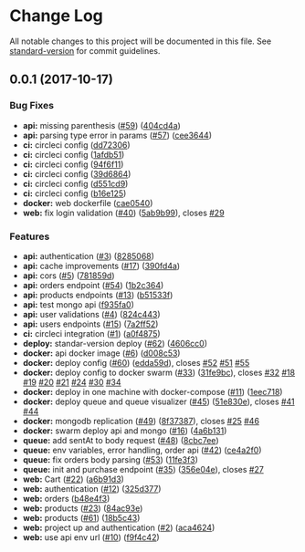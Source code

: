 # Change Log

All notable changes to this project will be documented in this file. See [standard-version](https://github.com/conventional-changelog/standard-version) for commit guidelines.

<a name="0.0.1"></a>
## 0.0.1 (2017-10-17)


### Bug Fixes

* **api:** missing parenthesis ([#59](https://github.com/negebauer/IIC2173-Arqui/issues/59)) ([404cd4a](https://github.com/negebauer/IIC2173-Arqui/commit/404cd4a))
* **api:** parsing type error in params ([#57](https://github.com/negebauer/IIC2173-Arqui/issues/57)) ([cee3644](https://github.com/negebauer/IIC2173-Arqui/commit/cee3644))
* **ci:** circleci config ([dd72306](https://github.com/negebauer/IIC2173-Arqui/commit/dd72306))
* **ci:** circleci config ([1afdb51](https://github.com/negebauer/IIC2173-Arqui/commit/1afdb51))
* **ci:** circleci config ([94f6f11](https://github.com/negebauer/IIC2173-Arqui/commit/94f6f11))
* **ci:** circleci config ([39d6864](https://github.com/negebauer/IIC2173-Arqui/commit/39d6864))
* **ci:** circleci config ([d551cd9](https://github.com/negebauer/IIC2173-Arqui/commit/d551cd9))
* **ci:** circleci config ([b16e125](https://github.com/negebauer/IIC2173-Arqui/commit/b16e125))
* **docker:** web dockerfile ([cae0540](https://github.com/negebauer/IIC2173-Arqui/commit/cae0540))
* **web:** fix login validation ([#40](https://github.com/negebauer/IIC2173-Arqui/issues/40)) ([5ab9b99](https://github.com/negebauer/IIC2173-Arqui/commit/5ab9b99)), closes [#29](https://github.com/negebauer/IIC2173-Arqui/issues/29)


### Features

* **api:** authentication ([#3](https://github.com/negebauer/IIC2173-Arqui/issues/3)) ([8285068](https://github.com/negebauer/IIC2173-Arqui/commit/8285068))
* **api:** cache improvements ([#17](https://github.com/negebauer/IIC2173-Arqui/issues/17)) ([390fd4a](https://github.com/negebauer/IIC2173-Arqui/commit/390fd4a))
* **api:** cors ([#5](https://github.com/negebauer/IIC2173-Arqui/issues/5)) ([781859d](https://github.com/negebauer/IIC2173-Arqui/commit/781859d))
* **api:** orders endpoint ([#54](https://github.com/negebauer/IIC2173-Arqui/issues/54)) ([1b2c364](https://github.com/negebauer/IIC2173-Arqui/commit/1b2c364))
* **api:** products endpoints ([#13](https://github.com/negebauer/IIC2173-Arqui/issues/13)) ([b51533f](https://github.com/negebauer/IIC2173-Arqui/commit/b51533f))
* **api:** test mongo api ([f935fa0](https://github.com/negebauer/IIC2173-Arqui/commit/f935fa0))
* **api:** user validations ([#4](https://github.com/negebauer/IIC2173-Arqui/issues/4)) ([824c443](https://github.com/negebauer/IIC2173-Arqui/commit/824c443))
* **api:** users endpoints ([#15](https://github.com/negebauer/IIC2173-Arqui/issues/15)) ([7a2ff52](https://github.com/negebauer/IIC2173-Arqui/commit/7a2ff52))
* **ci:** circleci integration ([#1](https://github.com/negebauer/IIC2173-Arqui/issues/1)) ([a0f4875](https://github.com/negebauer/IIC2173-Arqui/commit/a0f4875))
* **deploy:** standar-version deploy ([#62](https://github.com/negebauer/IIC2173-Arqui/issues/62)) ([4606cc0](https://github.com/negebauer/IIC2173-Arqui/commit/4606cc0))
* **docker:** api docker image ([#6](https://github.com/negebauer/IIC2173-Arqui/issues/6)) ([d008c53](https://github.com/negebauer/IIC2173-Arqui/commit/d008c53))
* **docker:** deploy config ([#60](https://github.com/negebauer/IIC2173-Arqui/issues/60)) ([edda59d](https://github.com/negebauer/IIC2173-Arqui/commit/edda59d)), closes [#52](https://github.com/negebauer/IIC2173-Arqui/issues/52) [#51](https://github.com/negebauer/IIC2173-Arqui/issues/51) [#55](https://github.com/negebauer/IIC2173-Arqui/issues/55)
* **docker:** deploy config to docker swarm ([#33](https://github.com/negebauer/IIC2173-Arqui/issues/33)) ([31fe9bc](https://github.com/negebauer/IIC2173-Arqui/commit/31fe9bc)), closes [#32](https://github.com/negebauer/IIC2173-Arqui/issues/32) [#18](https://github.com/negebauer/IIC2173-Arqui/issues/18) [#19](https://github.com/negebauer/IIC2173-Arqui/issues/19) [#20](https://github.com/negebauer/IIC2173-Arqui/issues/20) [#21](https://github.com/negebauer/IIC2173-Arqui/issues/21) [#24](https://github.com/negebauer/IIC2173-Arqui/issues/24) [#30](https://github.com/negebauer/IIC2173-Arqui/issues/30) [#34](https://github.com/negebauer/IIC2173-Arqui/issues/34)
* **docker:** deploy in one machine with docker-compose ([#11](https://github.com/negebauer/IIC2173-Arqui/issues/11)) ([1eec718](https://github.com/negebauer/IIC2173-Arqui/commit/1eec718))
* **docker:** deploy queue and queue visualizer ([#45](https://github.com/negebauer/IIC2173-Arqui/issues/45)) ([51e830e](https://github.com/negebauer/IIC2173-Arqui/commit/51e830e)), closes [#41](https://github.com/negebauer/IIC2173-Arqui/issues/41) [#44](https://github.com/negebauer/IIC2173-Arqui/issues/44)
* **docker:** mongodb replication ([#49](https://github.com/negebauer/IIC2173-Arqui/issues/49)) ([8f37387](https://github.com/negebauer/IIC2173-Arqui/commit/8f37387)), closes [#25](https://github.com/negebauer/IIC2173-Arqui/issues/25) [#46](https://github.com/negebauer/IIC2173-Arqui/issues/46)
* **docker:** swarm deploy api and mongo ([#16](https://github.com/negebauer/IIC2173-Arqui/issues/16)) ([4a6b131](https://github.com/negebauer/IIC2173-Arqui/commit/4a6b131))
* **queue:** add sentAt to body request ([#48](https://github.com/negebauer/IIC2173-Arqui/issues/48)) ([8cbc7ee](https://github.com/negebauer/IIC2173-Arqui/commit/8cbc7ee))
* **queue:** env variables, error handling, order api ([#42](https://github.com/negebauer/IIC2173-Arqui/issues/42)) ([ce4a2f0](https://github.com/negebauer/IIC2173-Arqui/commit/ce4a2f0))
* **queue:** fix orders body parsing  ([#53](https://github.com/negebauer/IIC2173-Arqui/issues/53)) ([11fe3f3](https://github.com/negebauer/IIC2173-Arqui/commit/11fe3f3))
* **queue:** init and purchase endpoint ([#35](https://github.com/negebauer/IIC2173-Arqui/issues/35)) ([356e04e](https://github.com/negebauer/IIC2173-Arqui/commit/356e04e)), closes [#27](https://github.com/negebauer/IIC2173-Arqui/issues/27)
* **web:** Cart ([#22](https://github.com/negebauer/IIC2173-Arqui/issues/22)) ([a6b91d3](https://github.com/negebauer/IIC2173-Arqui/commit/a6b91d3))
* **web:** authentication ([#12](https://github.com/negebauer/IIC2173-Arqui/issues/12)) ([325d377](https://github.com/negebauer/IIC2173-Arqui/commit/325d377))
* **web:** orders ([b48e4f3](https://github.com/negebauer/IIC2173-Arqui/commit/b48e4f3))
* **web:** products ([#23](https://github.com/negebauer/IIC2173-Arqui/issues/23)) ([84ac93e](https://github.com/negebauer/IIC2173-Arqui/commit/84ac93e))
* **web:** products ([#61](https://github.com/negebauer/IIC2173-Arqui/issues/61)) ([18b5c43](https://github.com/negebauer/IIC2173-Arqui/commit/18b5c43))
* **web:** project up and authentication ([#2](https://github.com/negebauer/IIC2173-Arqui/issues/2)) ([aca4624](https://github.com/negebauer/IIC2173-Arqui/commit/aca4624))
* **web:** use api env url ([#10](https://github.com/negebauer/IIC2173-Arqui/issues/10)) ([f9f4c42](https://github.com/negebauer/IIC2173-Arqui/commit/f9f4c42))
